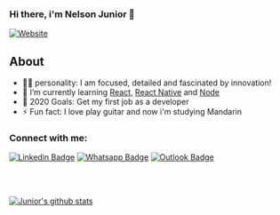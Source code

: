 ### Hi there, i'm Nelson Junior 👋
[![Website](https://img.shields.io/website?label=portfolio&style=for-the-badge&url=https%3A%2F%2Fnelsonjrportfolio.imfast.io)](https://nelsonjrportfolio.imfast.io/)

## About

- 🙍‍♂️ personality: I am focused, detailed and fascinated by innovation!
- 🌱 I’m currently learning [React](https://reactjs.org/website), [React Native](https://reactnative.dev/) and [Node](https://nodejs.org/en/)
- 🥅 2020 Goals: Get my first job as a developer
- ⚡ Fun fact: I love play guitar and now i'm studying Mandarin

### Connect with me:

[![Linkedin Badge](https://img.shields.io/badge/-LinkedIn-blue?style=flat-square&logo=Linkedin&logoColor=white&link=https://www.linkedin.com/in/nelson-dellosbel-junior/)](https://www.linkedin.com/in/nelson-dellosbel-junior/)
[![Whatsapp Badge](https://img.shields.io/badge/-Whatsapp-4CA143?style=flat-square&labelColor=4CA143&logo=whatsapp&logoColor=white&link=https://api.whatsapp.com/send?phone=5551994103613&text=Olá!😄)](https://api.whatsapp.com/send?phone=5551994103613&text=Olá!😄)
[![Outlook Badge](https://img.shields.io/badge/-Outlook-0078d4?style=flat-square&logo=Microsoft-Outlook&logoColor=white&link=mailto:nelson.dellosbel@edu.pucrs.br)](mailto:nelson.dellosbel@edu.pucrs.br)

<br />
<br />


[![Junior's github stats](https://github-readme-stats.vercel.app/api?username=juniordell)](https://github.com/anuraghazra/github-readme-stats)
